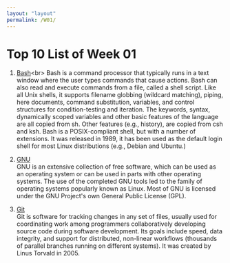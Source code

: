 ```yaml
---
layout: "layout"
permalink: /W01/
---
```


# Top 10 List of Week 01

1. [Bash](https://en.wikipedia.org/wiki/Bash_(Unix_shell))<br>
Bash is a command processor that typically runs in a text window where the user types commands that cause actions. Bash can also
read and execute commands from a file, called a shell script. Like all Unix shells, it supports filename globbing (wildcard
matching), piping, here documents, command substitution, variables, and control structures for condition-testing and iteration.
The keywords, syntax, dynamically scoped variables and other basic features of the language are all copied from sh. Other
features (e.g., history), are copied from csh and ksh. Bash is a POSIX-compliant shell, but with a number of extensions. It was released in 1989, it has been used as the default login shell for most Linux distributions (e.g., Debian and Ubuntu.)

2. [GNU](https://en.wikipedia.org/wiki/GNU)<br>
GNU is an extensive collection of free software, which can be used as an operating system or can be used in parts with other 
operating systems. The use of the completed GNU tools led to the family of operating systems popularly known as Linux. Most of 
GNU is licensed under the GNU Project's own General Public License (GPL).

3. [Git](https://en.wikipedia.org/wiki/Git)<br>
Git is software for tracking changes in any set of files, usually used for coordinating work among programmers collaboratively 
developing source code during software development. Its goals include speed, data integrity, and support for distributed, 
non-linear workflows (thousands of parallel branches running on different systems). It was created by Linus Torvald in 2005.
